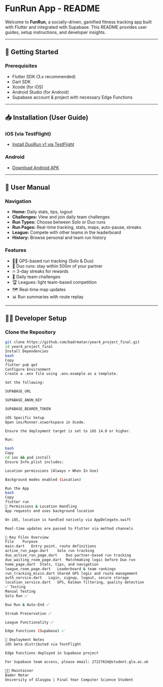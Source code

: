 # FunRun App - README

Welcome to **FunRun**, a socially-driven, gamified fitness tracking app built with Flutter and integrated with Supabase. This README provides user guides, setup instructions, and developer insights.

---

## 🚀 Getting Started

### Prerequisites
- Flutter SDK (3.x recommended)
- Dart SDK
- Xcode (for iOS)
- Android Studio (for Android)
- Supabase account & project with necessary Edge Functions

---

## 📥 Installation (User Guide)

### iOS (via TestFlight)
- [Install DuoRun v1 via TestFlight](https://testflight.apple.com/join/nQ8urZrW)

### Android
- [Download Android APK](https://drive.google.com/file/d/1qSHyYQ1TRFqlQ0HTSeOyTTyJyEsBwztf/view)

---

## 📖 User Manual

### Navigation
- **Home:** Daily stats, tips, logout
- **Challenges:** View and join daily team challenges
- **Run Types:** Choose between Solo or Duo runs
- **Run Pages:** Real-time tracking, stats, maps, auto-pause, streaks
- **League:** Compete with other teams in the leaderboard
- **History:** Browse personal and team run history

### Features
- 🏃‍♂️ GPS-based run tracking (Solo & Duo)
- 🤝 Duo runs: stay within 500m of your partner
- 🔥 3-day streaks for rewards
- 🎯 Daily team challenges
- 🏆 Leagues: light team-based competition
- 🗺️ Real-time map updates
- 📊 Run summaries with route replay

---

## 👨‍💻 Developer Setup

### Clone the Repository
```bash
git clone https://github.com/badrmatar/year4_project_final.git
cd year4_project_final
Install Dependencies
bash
Copy
flutter pub get
Configure Environment
Create a .env file using .env.example as a template.

Set the following:

SUPABASE_URL

SUPABASE_ANON_KEY

SUPABASE_BEARER_TOKEN

iOS Specific Setup
Open ios/Runner.xcworkspace in Xcode.

Ensure the deployment target is set to iOS 14.0 or higher.

Run:

bash
Copy
cd ios && pod install
Ensure Info.plist includes:

Location permissions (Always + When In Use)

Background modes enabled (Location)

Run the App
bash
Copy
flutter run
📍 Permissions & Location Handling
App requests and uses background location

On iOS, location is handled natively via AppDelegate.swift

Real-time updates are passed to Flutter via method channels

📁 Key Files Overview
File	Purpose
main.dart	Entry point, route definitions
active_run_page.dart	Solo run tracking
duo_active_run_page.dart	Duo partner-based run tracking
duo_waiting_room_page.dart	Matchmaking logic before Duo run
home_page.dart	Stats, tips, and navigation
league_room_page.dart	Leaderboard & team rankings
run_tracking_mixin.dart	Shared GPS logic and route management
auth_service.dart	Login, signup, logout, secure storage
location_service.dart	GPS, Kalman filtering, quality detection
✅ Testing
Manual Testing
Solo Run ✅

Duo Run & Auto-End ✅

Streak Preservation ✅

League Functionality ✅

Edge Functions (Supabase) ✅

🚀 Deployment Notes
iOS beta distributed via TestFlight

Edge Functions deployed in Supabase project

For Supabase team access, please email: 2722762m@student.gla.ac.uk

👨‍💼 Maintainer
Bader Matar
University of Glasgow | Final Year Computer Science Student
